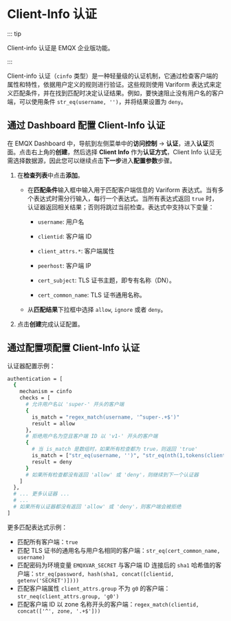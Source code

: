 # Client-Info 认证

::: tip 

Client-info 认证是 EMQX 企业版功能。

:::

Client-info 认证（`cinfo` 类型）是一种轻量级的认证机制，它通过检查客户端的属性和特性，依据用户定义的规则进行验证。这些规则使用 Variform 表达式来定义匹配条件，并在找到匹配时决定认证结果。例如，要快速阻止没有用户名的客户端，可以使用条件 `str_eq(username, '')`，并将结果设置为 `deny`。

## 通过 Dashboard 配置 Client-Info 认证

在 EMQX Dashboard 中，导航到左侧菜单中的**访问控制** -> **认证**，进入**认证**页面。点击右上角的**创建**，然后选择 **Client Info** 作为**认证方式**，Client Info 认证无需选择数据源，因此您可以继续点击**下一步**进入**配置参数**步骤。

1. 在**检查列表**中点击**添加**。

   - 在**匹配条件**输入框中输入用于匹配客户端信息的 Variform 表达式。当有多个表达式时需分行输入，每行一个表达式。当所有表达式返回 `true` 时，认证器返回相关结果；否则将跳过当前检查。表达式中支持以下变量：

     - `username`: 用户名

     - `clientid`: 客户端 ID

     - `client_attrs.*`: 客户端属性

     - `peerhost`: 客户端 IP

     - `cert_subject`: TLS 证书主题，即专有名称（DN）。

     - `cert_common_name`: TLS 证书通用名称。 

   - 从**匹配结果**下拉框中选择 `allow`, `ignore` 或者 `deny`。

2. 点击**创建**完成认证配置。

## 通过配置项配置 Client-Info 认证

认证器配置示例：

```bash
authentication = [
  {
    mechanism = cinfo
    checks = [
      # 允许用户名以 'super-' 开头的客户端
      {
        is_match = "regex_match(username, '^super-.+$')"
        result = allow
      },
      # 拒绝用户名为空且客户端 ID 以 'v1-' 开头的客户端
      {
        # 当 is_match 是数组时，如果所有检查都为 true，则返回 'true'
        is_match = ["str_eq(username, '')", "str_eq(nth(1,tokens(clientid,'-')), 'v1')"]
        result = deny
      }
      # 如果所有检查都没有返回 'allow' 或 'deny'，则继续到下一个认证器
    ]
  },
  # ... 更多认证器 ...
  # ...
  # 如果所有认证器都没有返回 'allow' 或 'deny'，则客户端会被拒绝
]
```

更多匹配表达式示例：

- 匹配所有客户端：`true`
- 匹配 TLS 证书的通用名与用户名相同的客户端：`str_eq(cert_common_name, username)`
- 匹配密码为环境变量 `EMQXVAR_SECRET` 与客户端 ID 连接后的 `sha1` 哈希值的客户端：`str_eq(password, hash(sha1, concat([clientid, getenv('SECRET')])))`
- 匹配客户端属性 `client_attrs.group` 不为 `g0` 的客户端：`str_neq(client_attrs.group, 'g0')`
- 匹配客户端 ID 以 zone 名称开头的客户端：`regex_match(clientid, concat(['^', zone, '.+$']))`
